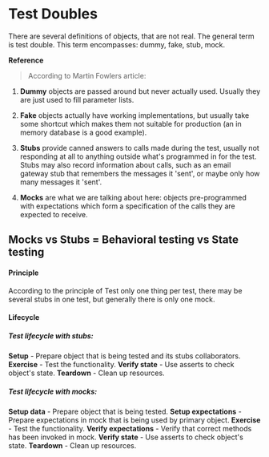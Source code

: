 # Test Doubles

There are several definitions of objects, that are not real. The general term is test double. This term encompasses: dummy, fake, stub, mock.

**Reference**
> According to Martin Fowlers article:

1. **Dummy** objects are passed around but never actually used. Usually they are just used to fill parameter lists.

2. **Fake** objects actually have working implementations, but usually take some shortcut which makes them not suitable for production (an in memory database is a good example).

3. **Stubs** provide canned answers to calls made during the test, usually not responding at all to anything outside what's programmed in for the test. Stubs may also record information about calls, such as an email gateway stub that remembers the messages it 'sent', or maybe only how many messages it 'sent'.

4. **Mocks** are what we are talking about here: objects pre-programmed with expectations which form a specification of the calls they are expected to receive.

## **Mocks vs Stubs = Behavioral testing vs State testing**

#### Principle
According to the principle of Test only one thing per test, there may be several stubs in one test, but generally there is only one mock.

#### Lifecycle
##### **Test lifecycle with stubs:**





**Setup** - Prepare object that is being tested and its stubs collaborators.
**Exercise** - Test the functionality.
**Verify state** - Use asserts to check object's state.
**Teardown** - Clean up resources.

##### **Test lifecycle with mocks:**

**Setup data** - Prepare object that is being tested.
**Setup expectations** - Prepare expectations in mock that is being used by primary object.
**Exercise** - Test the functionality.
**Verify expectations** - Verify that correct methods has been invoked in mock.
**Verify state** - Use asserts to check object's state.
**Teardown** - Clean up resources.
